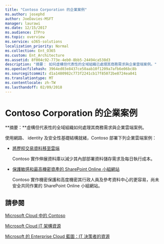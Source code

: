 ```yaml
---
title: "Contoso Corporation 的企業案例"
ms.author: josephd
author: JoeDavies-MSFT
manager: laurawi
ms.date: 12/15/2017
ms.audience: ITPro
ms.topic: overview
ms.service: o365-solutions
localization_priority: Normal
ms.collection: Ent_O365
ms.custom: Ent_Architecture
ms.assetid: 8f004c92-773e-4eb0-8bb5-24494ca538d3
description: "摘要： 如何虛構但代表性的全域組織已處理其商務需求與企業雲端案例。"
ms.openlocfilehash: 3964ed03e8437ce50aab10f1209a7afb6e06bc8b
ms.sourcegitcommit: d1a1480982c773f2241cb17f85072be8724ea841
ms.translationtype: MT
ms.contentlocale: zh-TW
ms.lasthandoff: 02/09/2018
---
```

# <a name="enterprise-scenarios-for-the-contoso-corporation"></a>Contoso Corporation 的企業案例

 **摘要：**虛構但代表性的全域組織如何處理其商務需求與企業雲端案例。
  
使用網路、 identity 及安全性基礎結構就緒，Contoso 部署下列企業雲端案例：
  
- [將歷程交易資料移至雲端](moving-historical-transaction-data-to-the-cloud.md)
    
    Contoso 實作伸展資料庫以減少其內部部署資料儲存需求及每日執行成本。
    
- [保護敏感和最高機密資產的 SharePoint Online 小組網站](secure-sharepoint-online-team-sites-for-sensitive-and-highly-confidential-assets.md)
    
    Contoso 實作機密保護和高度機密其行政人員及參考資料中心的更容易，尚未安全共同作業的 SharePoint Online 小組網站。
    
## <a name="see-also"></a>請參閱

[Microsoft Cloud 中的 Contoso](contoso-in-the-microsoft-cloud.md)
  
[Microsoft Cloud IT 架構資源](microsoft-cloud-it-architecture-resources.md)

[Microsoft 的 Enterprise Cloud 藍圖：IT 決策者的資源](https://sway.com/FJ2xsyWtkJc2taRD)




